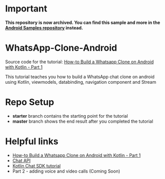 # Important
**This repository is now archived. You can find this sample and more in the [Android Samples repository](https://github.com/GetStream/Android-Samples) instead.**

# WhatsApp-Clone-Android

Source code for the tutorial: [How-to Build a Whatsapp Clone on Android with Kotlin - Part 1](https://getstream.io/blog/build-whatsapp-clone/)

This tutorial teaches you how to build a WhatsApp chat clone on android using Kotlin, viewmodels, databinding, navigation component and Stream

# Repo Setup

* **starter** branch contains the starting point for the tutorial
* **master** branch shows the end result after you completed the tutorial

# Helpful links

* [How-to Build a Whatsapp Clone on Android with Kotlin - Part 1](https://getstream.io/blog/build-whatsapp-clone/)
* [Chat API](https://getstream.io/chat/)
* [Kotlin Chat SDK tutorial](https://getstream.io/tutorials/android-chat/#kotlin)
* Part 2 - adding voice and video calls (Coming Soon)

